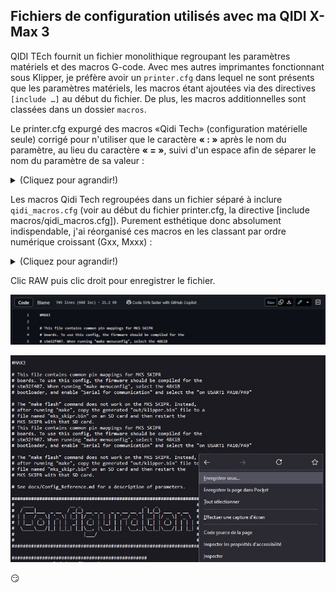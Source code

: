 ## Fichiers de configuration utilisés avec ma QIDI X-Max 3

QIDI TEch fournit un fichier monolithique regroupant les paramètres matériels et des macros G-code. Avec mes autres imprimantes fonctionnant sous Klipper, je préfère avoir un `printer.cfg` dans lequel ne sont présents que les paramètres matériels, les macros étant
ajoutées via des directives `[include …]` au début du fichier. De plus, les macros additionnelles sont classées dans un dossier `macros`.

Le printer.cfg expurgé des macros «Qidi Tech» (configuration matérielle seule) corrigé pour n'utiliser que le caractère **« : »** après le nom du paramètre, au lieu du caractère **« = »**, suivi d'un espace afin de séparer le nom du paramètre de sa valeur :

<details>
  <summary>(Cliquez pour agrandir!)</summary>

[printer.cfg](https://github.com/fran6p/Qidi_X-Max3/blob/main/Klipper/MyConfiguration/printer.cfg)

 </details>
  
Les macros Qidi Tech regroupées dans un fichier séparé à inclure `qidi_macros.cfg` (voir au début du fichier printer.cfg, la directive [include macros/qidi_macros.cfg]). Purement esthétique donc absolument indispendable, j'ai réorganisé ces macros en les classant par ordre numérique croissant (Gxx, Mxxx) :

<details>
  <summary>(Cliquez pour agrandir!)</summary>

[macros QidiTech](https://github.com/fran6p/Qidi_X-Max3/blob/main/Klipper/MyConfiguration/macros/qidi_macros.cfg)

 </details>
 
Clic RAW puis clic droit pour enregistrer le fichier.

![RAW](../Images/gh-raw.jpg)

![Save as](../Images/gh-raw-save-as.jpg)

:smirk:


